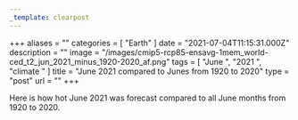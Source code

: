 ```yaml
---
_template: clearpost
---
```



+++
aliases = ""
categories = [ "Earth" ]
date = "2021-07-04T11:15:31.000Z"
description = ""
image = "/images/cmip5-rcp85-ensavg-1mem_world-ced_t2_jun_2021_minus_1920-2020_af.png"
tags = [ "June ", "2021 ", "climate " ]
title = "June 2021 compared to Junes from 1920 to 2020"
type = "post"
url = ""
+++


Here is how hot June 2021 was forecast compared to all June months from 1920 to 2020.
